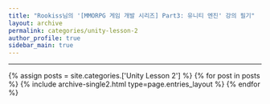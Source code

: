 ```yaml
---
title: "Rookiss님의 '[MMORPG 게임 개발 시리즈] Part3: 유니티 엔진' 강의 필기"
layout: archive
permalink: categories/unity-lesson-2
author_profile: true
sidebar_main: true
---
```


<!-- 공백이 포함되어 있는 카테고리 이름의 경우 site.categories['a b c'] 이런식으로! -->

***

{% assign posts = site.categories.['Unity Lesson 2'] %}
{% for post in posts %} {% include archive-single2.html type=page.entries_layout %} {% endfor %}